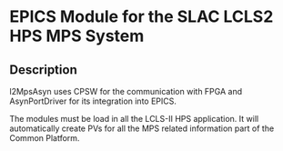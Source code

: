 # EPICS Module for the SLAC LCLS2 HPS MPS System

## Description

l2MpsAsyn uses CPSW for the communication with FPGA and AsynPortDriver for its integration into EPICS.

The modules must be load in all the LCLS-II HPS application. It will automatically create PVs for all the MPS related information part of the Common Platform.
